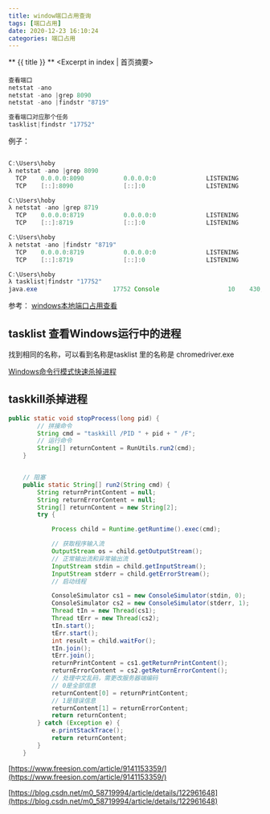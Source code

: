 ```yaml
---
title: window端口占用查询
tags: [端口占用]
date: 2020-12-23 16:10:24
categories: 端口占用
---
```

** {{ title }} ** <Excerpt in index | 首页摘要>


<!-- more -->

#### 

```java
查看端口
netstat -ano 
netstat -ano |grep 8090
netstat -ano |findstr "8719"

查看端口对应那个任务
tasklist|findstr "17752"

```


例子：

```java

C:\Users\hoby
λ netstat -ano |grep 8090
  TCP    0.0.0.0:8090           0.0.0.0:0              LISTENING       17752
  TCP    [::]:8090              [::]:0                 LISTENING       17752

C:\Users\hoby
λ netstat -ano |grep 8719
  TCP    0.0.0.0:8719           0.0.0.0:0              LISTENING       17752
  TCP    [::]:8719              [::]:0                 LISTENING       17752

C:\Users\hoby
λ netstat -ano |findstr "8719"
  TCP    0.0.0.0:8719           0.0.0.0:0              LISTENING       17752
  TCP    [::]:8719              [::]:0                 LISTENING       17752

C:\Users\hoby
λ tasklist|findstr "17752"
java.exe                     17752 Console                   10    430,904 K
```


参考：
[windows本地端口占用查看](https://www.cnblogs.com/qwqs/articles/5112698.html)



## tasklist 查看Windows运行中的进程

找到相同的名称，可以看到名称是tasklist 里的名称是 chromedriver.exe

[Windows命令行模式快速杀掉进程](https://blog.csdn.net/m0_58846819/article/details/119972085)

## taskkill杀掉进程

```java
public static void stopProcess(long pid) {
		// 拼接命令
		String cmd = "taskkill /PID " + pid + " /F";
		// 运行命令
		String[] returnContent = RunUtils.run2(cmd);
	}


	// 阻塞
	public static String[] run2(String cmd) {
		String returnPrintContent = null;
		String returnErrorContent = null;
		String[] returnContent = new String[2];
		try {

			Process child = Runtime.getRuntime().exec(cmd);

			// 获取程序输入流
			OutputStream os = child.getOutputStream();
			// 正常输出流和异常输出流
			InputStream stdin = child.getInputStream();
			InputStream stderr = child.getErrorStream();
			// 启动线程

			ConsoleSimulator cs1 = new ConsoleSimulator(stdin, 0);
			ConsoleSimulator cs2 = new ConsoleSimulator(stderr, 1);
			Thread tIn = new Thread(cs1);
			Thread tErr = new Thread(cs2);
			tIn.start();
			tErr.start();
			int result = child.waitFor();
			tIn.join();
			tErr.join();
			returnPrintContent = cs1.getReturnPrintContent();
			returnErrorContent = cs2.getReturnErrorContent();
			// 处理中文乱码，需更改服务器端编码
			// 0是全部信息
			returnContent[0] = returnPrintContent;
			// 1是错误信息
			returnContent[1] = returnErrorContent;
			return returnContent;
		} catch (Exception e) {
			e.printStackTrace();
			return returnContent;
		}
	}
```


[https://www.freesion.com/article/9141153359/](https://www.freesion.com/article/9141153359/)

[https://blog.csdn.net/m0_58719994/article/details/122961648](https://blog.csdn.net/m0_58719994/article/details/122961648)
